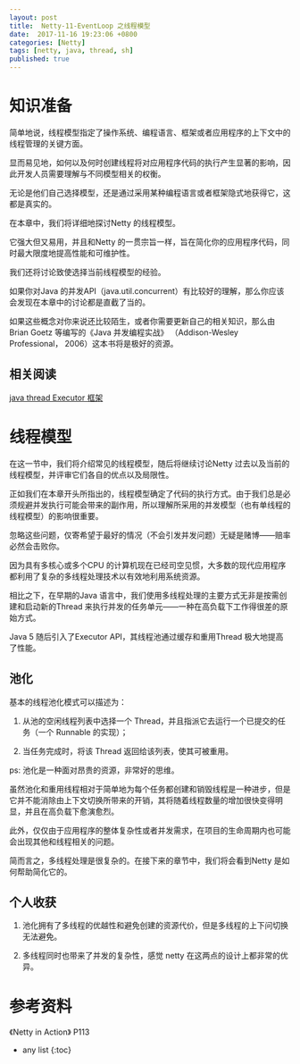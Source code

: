 ```yaml
---
layout: post
title:  Netty-11-EventLoop 之线程模型
date:  2017-11-16 19:23:06 +0800
categories: [Netty]
tags: [netty, java, thread, sh]
published: true
---
```



# 知识准备

简单地说，线程模型指定了操作系统、编程语言、框架或者应用程序的上下文中的线程管理的关键方面。

显而易见地，如何以及何时创建线程将对应用程序代码的执行产生显著的影响，因此开发人员需要理解与不同模型相关的权衡。

无论是他们自己选择模型，还是通过采用某种编程语言或者框架隐式地获得它，这都是真实的。

在本章中，我们将详细地探讨Netty 的线程模型。

它强大但又易用，并且和Netty 的一贯宗旨一样，旨在简化你的应用程序代码，同时最大限度地提高性能和可维护性。

我们还将讨论致使选择当前线程模型的经验。

如果你对Java 的并发API（java.util.concurrent）有比较好的理解，那么你应该会发现在本章中的讨论都是直截了当的。

如果这些概念对你来说还比较陌生，或者你需要更新自己的相关知识，那么由Brian Goetz 等编写的《Java 并发编程实战》 （Addison-Wesley Professional，
2006）这本书将是极好的资源。

## 相关阅读

[java thread Executor 框架](https://houbb.github.io/2019/01/18/jcip-23-executor-threadPoolExecutor)

# 线程模型

在这一节中，我们将介绍常见的线程模型，随后将继续讨论Netty 过去以及当前的线程模型，并评审它们各自的优点以及局限性。

正如我们在本章开头所指出的，线程模型确定了代码的执行方式。由于我们总是必须规避并发执行可能会带来的副作用，所以理解所采用的并发模型（也有单线程的线程模型）的影响很重要。

忽略这些问题，仅寄希望于最好的情况（不会引发并发问题）无疑是赌博——赔率必然会击败你。

因为具有多核心或多个CPU 的计算机现在已经司空见惯，大多数的现代应用程序都利用了复杂的多线程处理技术以有效地利用系统资源。

相比之下，在早期的Java 语言中，我们使用多线程处理的主要方式无非是按需创建和启动新的Thread 来执行并发的任务单元——一种在高负载下工作得很差的原始方式。

Java 5 随后引入了Executor API，其线程池通过缓存和重用Thread 极大地提高了性能。

## 池化

基本的线程池化模式可以描述为：

1. 从池的空闲线程列表中选择一个 Thread，并且指派它去运行一个已提交的任务（一个 Runnable 的实现）；

2. 当任务完成时，将该 Thread 返回给该列表，使其可被重用。

ps: 池化是一种面对昂贵的资源，非常好的思维。

虽然池化和重用线程相对于简单地为每个任务都创建和销毁线程是一种进步，但是它并不能消除由上下文切换所带来的开销，其将随着线程数量的增加很快变得明显，并且在高负载下愈演愈烈。

此外，仅仅由于应用程序的整体复杂性或者并发需求，在项目的生命周期内也可能会出现其他和线程相关的问题。

简而言之，多线程处理是很复杂的。在接下来的章节中，我们将会看到Netty 是如何帮助简化它的。

## 个人收获

1. 池化拥有了多线程的优越性和避免创建的资源代价，但是多线程的上下问切换无法避免。

2. 多线程同时也带来了并发的复杂性，感觉 netty 在这两点的设计上都非常的优异。

# 参考资料

《Netty in Action》 P113

* any list
{:toc}


